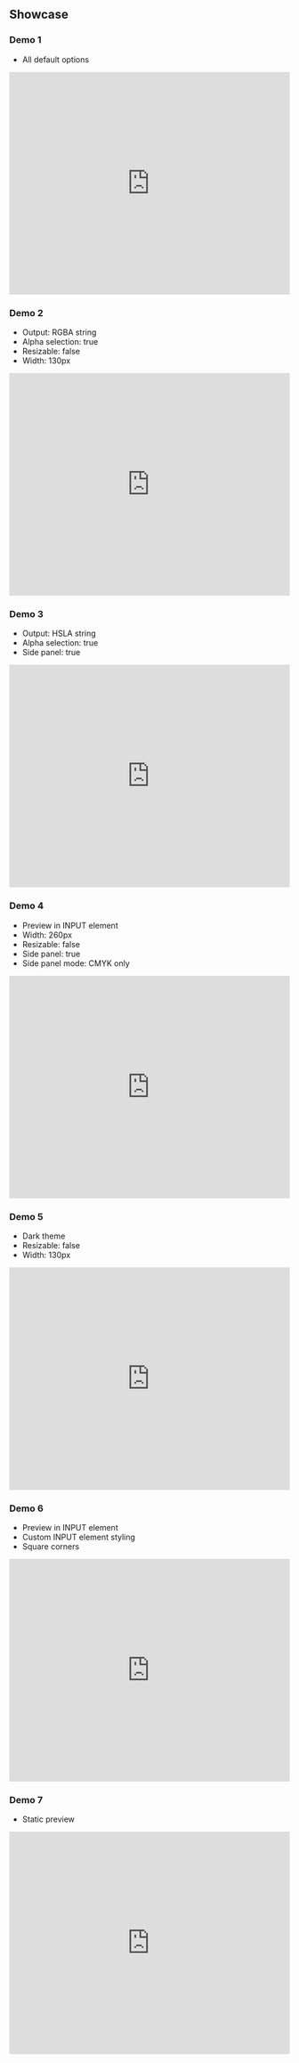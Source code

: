 ## Showcase

### Demo 1
- All default options
<iframe width="100%" height="400" src="https://jsfiddle.net/bEt5W/embedded/result,html,js,css,resources/" allowfullscreen="allowfullscreen" frameborder="0"></iframe>

### Demo 2
- Output: RGBA string
- Alpha selection: true
- Resizable: false
- Width: 130px
<iframe width="100%" height="400" src="https://jsfiddle.net/X7Lw6/embedded/result,html,js,css,resources/" allowfullscreen="allowfullscreen" frameborder="0"></iframe>

### Demo 3
- Output: HSLA string
- Alpha selection: true
- Side panel: true
<iframe width="100%" height="400" src="https://jsfiddle.net/yBejR/embedded/result,html,js,css,resources/" allowfullscreen="allowfullscreen" frameborder="0"></iframe>

### Demo 4
- Preview in INPUT element
- Width: 260px
- Resizable: false
- Side panel: true
- Side panel mode: CMYK only
<iframe width="100%" height="400" src="https://jsfiddle.net/8EMef/embedded/result,html,js,css,resources/" allowfullscreen="allowfullscreen" frameborder="0"></iframe>

### Demo 5
- Dark theme
- Resizable: false
- Width: 130px
<iframe width="100%" height="400" src="https://jsfiddle.net/DyPEM/embedded/result,html,js,css,resources/" allowfullscreen="allowfullscreen" frameborder="0"></iframe>

### Demo 6
- Preview in INPUT element
- Custom INPUT element styling
- Square corners
<iframe width="100%" height="400" src="https://jsfiddle.net/dKQzZ/embedded/result,html,js,css,resources/" allowfullscreen="allowfullscreen" frameborder="0"></iframe>

### Demo 7
- Static preview
<iframe width="100%" height="400" src="https://jsfiddle.net/ECryt/embedded/result,html,js,css,resources/" allowfullscreen="allowfullscreen" frameborder="0"></iframe>
